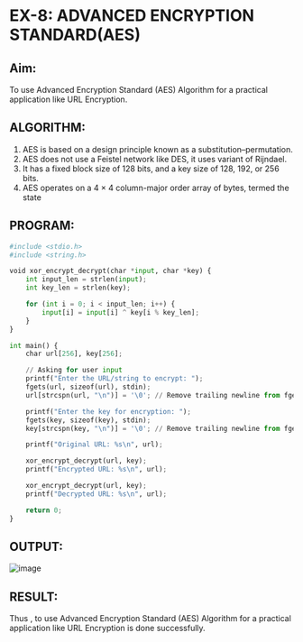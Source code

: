 # EX-8: ADVANCED ENCRYPTION STANDARD(AES)

## Aim:
  To use Advanced Encryption Standard (AES) Algorithm for a practical application like URL Encryption.

## ALGORITHM: 
  1. AES is based on a design principle known as a substitution–permutation. 
  2. AES does not use a Feistel network like DES, it uses variant of Rijndael. 
  3. It has a fixed block size of 128 bits, and a key size of 128, 192, or 256 bits. 
  4. AES operates on a 4 × 4 column-major order array of bytes, termed the state

## PROGRAM: 
```py
#include <stdio.h>
#include <string.h>

void xor_encrypt_decrypt(char *input, char *key) {
    int input_len = strlen(input);
    int key_len = strlen(key);

    for (int i = 0; i < input_len; i++) {
        input[i] = input[i] ^ key[i % key_len]; 
    }
}

int main() {
    char url[256], key[256];

    // Asking for user input
    printf("Enter the URL/string to encrypt: ");
    fgets(url, sizeof(url), stdin);
    url[strcspn(url, "\n")] = '\0'; // Remove trailing newline from fgets

    printf("Enter the key for encryption: ");
    fgets(key, sizeof(key), stdin);
    key[strcspn(key, "\n")] = '\0'; // Remove trailing newline from fgets

    printf("Original URL: %s\n", url);

    xor_encrypt_decrypt(url, key);
    printf("Encrypted URL: %s\n", url);

    xor_encrypt_decrypt(url, key);
    printf("Decrypted URL: %s\n", url);

    return 0;
}
```
## OUTPUT:
![image](https://github.com/user-attachments/assets/67dd82e4-7a73-4a4a-9745-2fb7b930442a)



## RESULT: 
Thus , to use Advanced Encryption Standard (AES) Algorithm for a practical application like URL Encryption is done successfully.
